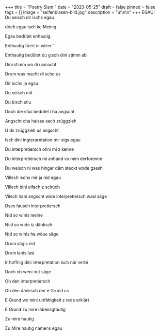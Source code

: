 +++
title = "Poetry Slam "
date = "2023-05-25"
draft = false
pinned = false
tags = []
image = "seifenblasen-bild.jpg"
description = "\n\n\n"
+++
EGAU:
Du seisch dir ischs egau

doch egau isch ke Meinig


Egau bedütet enhautig


Enthautig füert ni wiiter¨


Enthautig bedütet du gisch dini stimm ab


Dini stimm wo di usmacht


Drum was macht di scho us


Dir ischs ja egau


Du seisch nüt


Du bisch stiu


Doch die stiui bedütet i ha angscht


Angscht cha heisse sech zrüggzieh


U ds zrüggzieh us angscht


Isch dini ingterpretation mir sigs egau


Du interpretiersch ohni mi z kenne


Du interpretiersch mi anhand vo mim derforenne


Du weisch ni was hinger däm steckt wode gsesh


Villech ischs mir ja nid egau 


Villech bini eifach z schüch


Vilech hani angscht wide interpretiersch wasi säge


Dses fausch interpretiersch 


Nid so winis meine


Niid so wide iz dänksch


Nid so winis ha wöue säge 


Drum sägis nid


Drum lanis lasi


Ir hoffnig dini interpretation isch när verbi


Doch oh weni nüt säge


Oh den interpretiersch


Oh den dänksch der e Grund us


E Grund wo mini unfähigkeit z rede erklärt


E Grund zu mire läbensgtautig


Zu mire hautig


Zu Mire hautig namens egau